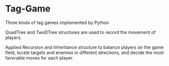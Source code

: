 # Tag-Game
Three kinds of tag games implemented by Python

QuadTree and TwoDTree structures are used to record the movement of players.

Applied Recursion and Inheritance structure to balance players on the game field, locate targets and enemies in different directions, and decide the most favorable moves for each player.
